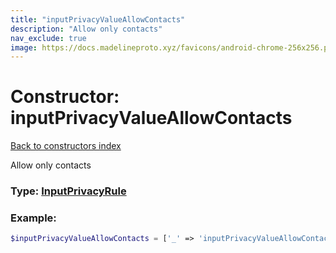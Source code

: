```yaml
---
title: "inputPrivacyValueAllowContacts"
description: "Allow only contacts"
nav_exclude: true
image: https://docs.madelineproto.xyz/favicons/android-chrome-256x256.png
---
```

# Constructor: inputPrivacyValueAllowContacts  
[Back to constructors index](/API_docs/constructors/index.html)



Allow only contacts




### Type: [InputPrivacyRule](/API_docs/types/InputPrivacyRule.html)


### Example:

```php
$inputPrivacyValueAllowContacts = ['_' => 'inputPrivacyValueAllowContacts'];
```  
